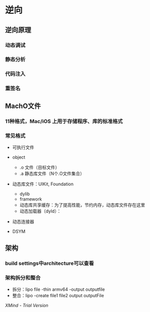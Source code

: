# 逆向

## 逆向原理

### 动态调试

### 静态分析

### 代码注入

### 重签名

## MachO文件

### 11种格式，Mac/iOS 上用于存储程序、库的标准格式

### 常见格式

- 可执行文件
- object

	- .o 文件（目标文件）
	- .a 静态库文件（N个.O文件集合）

- 动态库文件：UIKit, Foundation

	- dylib
	- framework
	- 动态库共享缓存：为了提高性能，节约内存，动态库文件存在这里
	- 动态加载器（dyld）：

- 动态连接器
- DSYM

## 架构

### build settings中architecture可以查看

### 架构拆分和整合

- 拆分：lipo file -thin armv64 -output outputfile
- 整合：lipo -create file1 file2 output outputFile

*XMind - Trial Version*